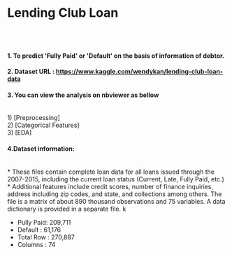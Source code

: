 # Lending Club Loan
<br>
<br>

#### 1. To predict 'Fully Paid' or 'Default' on the basis of information of debtor.
#### 2. Dataset URL : <https://www.kaggle.com/wendykan/lending-club-loan-data>
#### 3. You can view the analysis on nbviewer as bellow
<br>
1) [Preprocessing] <http://nbviewer.jupyter.org/github/SohyunJeon/Lending-Club/blob/master/1_LendingClub_Preprocessing.ipynb>
<http://nbviewer.jupyter.org/github/SohyunJeon/Lending-Club/blob/master/1_LendingClub_Preprocessing.ipynb>
<br>
2) [Categorical Features] 
<http://nbviewer.jupyter.org/github/SohyunJeon/Lending-Club/blob/master/2_LendingClub_CategoricalFeatures.ipynb>
<br>
3) [EDA] 
<http://nbviewer.jupyter.org/github/SohyunJeon/Lending-Club/blob/master/3_LendingClub_EDA.ipynb>

#### 4.Dataset information: 
<br>
* These files contain complete loan data for all loans issued through the 2007-2015, including the current loan status (Current, Late, Fully Paid, etc.) 
<br>
*  Additional features include credit scores, number of finance inquiries, address including zip codes, and state, and collections among others. The file is a matrix of about 890 thousand observations and 75 variables. A data dictionary is provided in a separate file. k

* Pully Paid: 209,711
* Default : 61,176
* Total Row : 270,887
* Columns : 74
